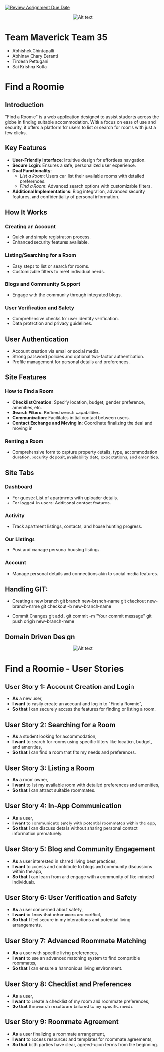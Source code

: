 [![Review Assignment Due Date](https://classroom.github.com/assets/deadline-readme-button-24ddc0f5d75046c5622901739e7c5dd533143b0c8e959d652212380cedb1ea36.svg)](https://classroom.github.com/a/OuSBNpwM)

<p align="center">
  <img src="images/image.png" alt="Alt text"/>
</p>

# Team Maverick Team 35
- Abhishek Chintapalli
- Abhinav Chary Eeranti
- Tirdesh Pettugani
- Sai Krishna Kotla

# Find a Roomie

## Introduction
"Find a Roomie" is a web application designed to assist students across the globe in finding suitable accommodation. With a focus on ease of use and security, it offers a platform for users to list or search for rooms with just a few clicks.

## Key Features
- **User-Friendly Interface**: Intuitive design for effortless navigation.
- **Secure Login**: Ensures a safe, personalized user experience.
- **Dual Functionality**:
  - *List a Room*: Users can list their available rooms with detailed preferences.
  - *Find a Room*: Advanced search options with customizable filters.
- **Additional Implementations**: Blog integration, advanced security features, and confidentiality of personal information.

## How It Works
### Creating an Account
- Quick and simple registration process.
- Enhanced security features available.

### Listing/Searching for a Room
- Easy steps to list or search for rooms.
- Customizable filters to meet individual needs.

### Blogs and Community Support
- Engage with the community through integrated blogs.

### User Verification and Safety
- Comprehensive checks for user identity verification.
- Data protection and privacy guidelines.

## User Authentication
- Account creation via email or social media.
- Strong password policies and optional two-factor authentication.
- Profile management for personal details and preferences.

## Site Features
### How to Find a Room
- **Checklist Creation**: Specify location, budget, gender preference, amenities, etc.
- **Search Filters**: Refined search capabilities.
- **Communication**: Facilitates initial contact between users.
- **Contact Exchange and Moving In**: Coordinate finalizing the deal and moving in.

### Renting a Room
- Comprehensive form to capture property details, type, accommodation duration, security deposit, availability date, expectations, and amenities.

## Site Tabs
### Dashboard
- For guests: List of apartments with uploader details.
- For logged-in users: Additional contact features.

### Activity
- Track apartment listings, contacts, and house hunting progress.

### Our Listings
- Post and manage personal housing listings.

### Account
- Manage personal details and connections akin to social media features.

## Handling GIT:
- Creating a new branch
git branch new-branch-name
git checkout new-branch-name
git checkout -b new-branch-name

- Commit Changes
git add .
git commit -m "Your commit message"
git push origin new-branch-name

## Domain Driven Design
<p align="center">
  <img src="images/Domain Driven Design.drawio.png" alt="Alt text"/>
</p>

# Find a Roomie - User Stories

## User Story 1: Account Creation and Login
- **As** a new user,
- **I want** to easily create an account and log in to "Find a Roomie",
- **So that** I can securely access the features for finding or listing a room.

## User Story 2: Searching for a Room
- **As** a student looking for accommodation,
- **I want** to search for rooms using specific filters like location, budget, and amenities,
- **So that** I can find a room that fits my needs and preferences.

## User Story 3: Listing a Room
- **As** a room owner,
- **I want** to list my available room with detailed preferences and amenities,
- **So that** I can attract suitable roommates.
 
## User Story 4: In-App Communication
- **As** a user,
- **I want** to communicate safely with potential roommates within the app,
- **So that** I can discuss details without sharing personal contact information prematurely.

## User Story 5: Blog and Community Engagement
- **As** a user interested in shared living best practices,
- **I want** to access and contribute to blogs and community discussions within the app,
- **So that** I can learn from and engage with a community of like-minded individuals.
 
## User Story 6: User Verification and Safety
- **As** a user concerned about safety,
- **I want** to know that other users are verified,
- **So that** I feel secure in my interactions and potential living arrangements.

## User Story 7: Advanced Roommate Matching
- **As** a user with specific living preferences,
- **I want** to use an advanced matching system to find compatible roommates,
- **So that** I can ensure a harmonious living environment.
 
## User Story 8: Checklist and Preferences
- **As** a user,
- **I want** to create a checklist of my room and roommate preferences,
- **So that** the search results are tailored to my specific needs.
 
## User Story 9: Roommate Agreement
- **As** a user finalizing a roommate arrangement,
- **I want** to access resources and templates for roommate agreements,
- **So that** both parties have clear, agreed-upon terms from the beginning.